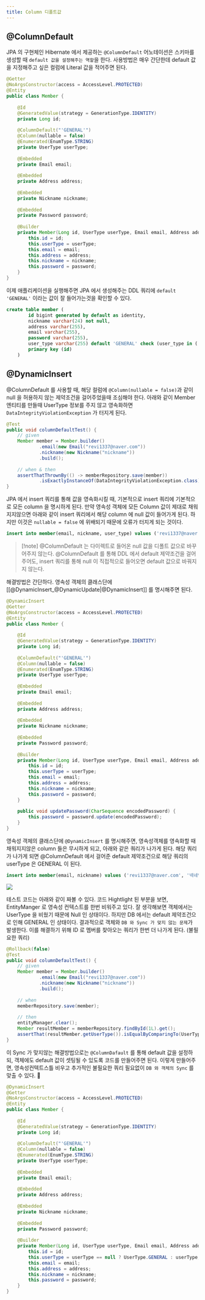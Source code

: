 ```yaml
---
title: Column 디폴트값
---
```


## @ColumnDefault
JPA 의 구현체인 Hibernate 에서 제공하는 `@ColumnDefault` 어노테이션은 스키마를 생성할 때 `default 값을 설정해주는 역할`을 한다. 사용방법은 매우 간단한데 default 값을 지정해주고 싶은 컬럼에 Literal 값을 적어주면 된다.


```java {10-11}
@Getter  
@NoArgsConstructor(access = AccessLevel.PROTECTED)  
@Entity  
public class Member {  
  
    @Id  
    @GeneratedValue(strategy = GenerationType.IDENTITY)  
    private Long id;  
  
    @ColumnDefault("'GENERAL'")  
	@Column(nullable = false)  
	@Enumerated(EnumType.STRING)
    private UserType userType;  
  
    @Embedded  
    private Email email;  
  
    @Embedded  
    private Address address;  
  
    @Embedded  
    private Nickname nickname;  
  
    @Embedded  
    private Password password;  
  
    @Builder  
	private Member(Long id, UserType userType, Email email, Address address, Nickname nickname, Password password) {  
	    this.id = id;  
	    this.userType = userType;  
	    this.email = email;  
	    this.address = address;  
	    this.nickname = nickname;  
	    this.password = password;  
	}
}
```


이제 애플리케이션을 실행해주면 JPA 에서 생성해주는 DDL 쿼리에 `default 'GENERAL'` 이라는 값이 잘 들어가는것을 확인할 수 있다.

```sql {7}
create table member (
        id bigint generated by default as identity,
        nickname varchar(24) not null,
        address varchar(255),
        email varchar(255),
        password varchar(255),
        user_type varchar(255) default 'GENERAL' check (user_type in ('GENERAL','KAKAO','GOOGLE')),
        primary key (id)
    )
```


## @DynamicInsert
@ColumnDefault 를 사용할 때, 해당 컬럼에 `@Column(nullable = false)`과 같이 null 을 허용하지 않는 제약조건을 걸어주었을때 조심해야 한다. 아래와 같이 Member  엔티티를 만들때 UserType 정보를 주지 않고 영속화하면 `DataIntegrityViolationException` 가 터지게 된다.

```java
@Test  
public void columnDefaultTest() {  
    // given  
    Member member = Member.builder()  
            .email(new Email("revi1337@naver.com"))  
            .nickname(new Nickname("nickname"))  
            .build();  
  
    // when & then  
    assertThatThrownBy(() -> memberRepository.save(member))  
            .isExactlyInstanceOf(DataIntegrityViolationException.class);  
}
```


JPA 에서 insert 쿼리를 통해 값을 영속화시킬 때, 기본적으로 insert 쿼리에 기본적으로 모든 column 을 명시하게 된다. 만약 영속성 객체에 모든 Column 값이 제대로 채워지지않으면 아래와 같이 insert 쿼리에서 해당 column 에 null 값이 들어가게 된다. 하지만 이것은 `nullable = false` 에 위배되기 때문에 오류가 터지게 되는 것이다.

```sql
insert into member(email, nickname, user_type) values ('revi1337@naver.com', '넥네임4', null); 
```

> [!note] @ColumnDefault 는 다이렉트로 들어온  null 값을 디폴트 값으로 바꾸어주지 않는다.
> @ColumnDefault 를 통해 DDL 에서 default 제약조건을 걸어주어도, insert 쿼리를 통해 null 이 직접적으로 들어오면 default 값으로 바꿔지지 않는다.


해결방법은 간단하다. 영속성 객체의 클래스단에 [[@DynamicInsert_@DynamicUpdate|@DynamicInsert]] 를 명시해주면 된다.

```java {1}
@DynamicInsert  
@Getter  
@NoArgsConstructor(access = AccessLevel.PROTECTED)  
@Entity  
public class Member {  
  
    @Id  
    @GeneratedValue(strategy = GenerationType.IDENTITY)  
    private Long id;  
  
    @ColumnDefault("'GENERAL'")  
    @Column(nullable = false)  
    @Enumerated(EnumType.STRING)  
    private UserType userType;  
  
    @Embedded  
    private Email email;  
  
    @Embedded  
    private Address address;  
  
    @Embedded  
    private Nickname nickname;  
  
    @Embedded  
    private Password password;  
  
    @Builder  
    private Member(Long id, UserType userType, Email email, Address address, Nickname nickname, Password password) {  
        this.id = id;  
        this.userType = userType;  
        this.email = email;  
        this.address = address;  
        this.nickname = nickname;  
        this.password = password;  
    }  
  
    public void updatePassword(CharSequence encodedPassword) {  
        this.password = password.update(encodedPassword);  
    }  
}
```


영속성 객체의 클래스단에 `@DynamicInsert` 를 명시해주면, 영속성객체를 영속화할 때 채워지지않은 column 들은 무시하게 되고, 아래와 같은 쿼리가 나가게 된다. 해당 쿼리가 나가게 되면 @ColumnDefault 에서 걸어준 default 제약조건으로 해당 쿼리의 userType 은 GENERAL 이 된다.

```sql
insert into member(email, nickname) values ('revi1337@naver.com', '넥네임4')
```
![](Spring/JPA/images/Pasted%20image%2020240608030442.png)


테스트 코드는 아래와 같이 짜볼 수 있다. 코드 Hightlight 된 부분을 보면, EntityManger 로 영속성 컨텍스트를 한번 비워주고 있다. 잘 생각해보면 객체에서는 UserType 을 비웠기 때문에 Null 인 상태이다. 하지만 DB 에서는 default 제약조건으로 인해 GENERAL 인 상태이다. 결과적으로 객체와 `DB 와 Sync 가 맞지 않는 문제`가 발생한다. 이를 해결하기 위해 ID 로 멤버를 찾아오는 쿼리가 한번 더 나가게 된다. (불필요한 쿼리)

```java {14}
@Rollback(false)  
@Test  
public void columnDefaultTest() {  
    // given  
    Member member = Member.builder()  
            .email(new Email("revi1337@naver.com"))  
            .nickname(new Nickname("nickname"))  
            .build();  
  
    // when  
    memberRepository.save(member);  
  
    // then  
    entityManager.clear();  
    Member resultMember = memberRepository.findById(1L).get();  
    assertThat(resultMember.getUserType()).isEqualByComparingTo(UserType.GENERAL);  
}
```


이 Sync 가 맞지않는 해결방법으로는 `@ColumnDafault` 를 통해 default 값을 설정하되, 객체에도 default 값이 셋팅될 수 있도록 코드를 만들어주면 된다. 이렇게 만들어주면, 영속성컨텍트스틀 비우고 추가적인 불필요한 쿼리 필요없이 `DB 와 객체의 Sync` 를 맞출 수 있다.

```java {32}
@DynamicInsert  
@Getter  
@NoArgsConstructor(access = AccessLevel.PROTECTED)  
@Entity  
public class Member {  
  
    @Id  
    @GeneratedValue(strategy = GenerationType.IDENTITY)  
    private Long id;  
  
    @ColumnDefault("'GENERAL'")  
    @Column(nullable = false)  
    @Enumerated(EnumType.STRING)  
    private UserType userType;  
  
    @Embedded  
    private Email email;  
  
    @Embedded  
    private Address address;  
  
    @Embedded  
    private Nickname nickname;  
  
    @Embedded  
    private Password password;  
  
    @Builder  
    private Member(Long id, UserType userType, Email email, Address address, Nickname nickname, Password password) {  
        this.id = id;  
        this.userType = userType == null ? UserType.GENERAL : userType;  
        this.email = email;  
        this.address = address;  
        this.nickname = nickname;  
        this.password = password;  
    }  
}
```
